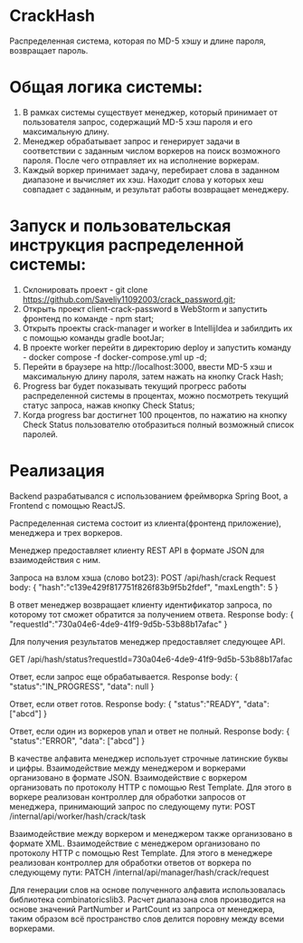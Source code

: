 # CrackHash

Распределенная система, которая по MD-5 хэшу и длине пароля, возвращает пароль.

# Общая логика системы:
1. В рамках системы существует менеджер, который принимает от пользователя запрос, содержащий MD-5 хэш пароля и его максимальную длину.
2. Менеджер обрабатывает запрос и генерирует задачи в соответствии с заданным числом воркеров на поиск возможного пароля. После чего отправляет их на исполнение воркерам. 
3. Каждый воркер принимает задачу, перебирает слова в заданном диапазоне и вычисляет их хэш. Находит слова у которых хеш совпадает с заданным, и результат работы возвращает менеджеру.

# Запуск и пользовательская инструкция распределенной системы:
1. Склонировать проект - git clone https://github.com/Saveliy11092003/crack_password.git;
2. Открыть проект client-crack-password в WebStorm и запустить фронтенд по команде - npm start;
3. Открыть проекты crack-manager и worker в IntellijIdea и забилдить их с помощью команды gradle bootJar;
4. В проекте worker перейти в директорию deploy и запустить команду - docker compose -f docker-compose.yml up -d;
5. Перейти в браузере на http://localhost:3000, ввести MD-5 хэш и максимальную длину пароля, затем нажать на кнопку Crack Hash;
6. Progress bar будет показывать текущий прогресс работы распределенной системы в процентах, можно посмотреть текущий статус запроса, нажав кнопку Check Status;
7. Когда progress bar достигнет 100 процентов, по нажатию на кнопку Check Status пользователю отобразиться полный возможный список паролей.

# Реализация

Backend разрабатывался с использованием фреймворка Spring Boot, а Frontend с помощью ReactJS.

Распределенная система состоит из клиента(фронтенд приложение), менеджера и трех воркеров.

Менеджер предоставляет клиенту REST API в формате JSON для взаимодействия с ним.

Запроса на взлом хэша (слово bot23):
POST /api/hash/crack
Request body:
{
    "hash":"c139e429f817751f826f83b9f5b2fdef", 
    "maxLength": 5
}

В ответ менеджер возвращает клиенту идентификатор запроса, по которому тот сможет обратится за получением ответа.
Response body:
{
    "requestId":"730a04e6-4de9-41f9-9d5b-53b88b17afac"
}

Для получения результатов менеджер предоставляет следующее API.

GET /api/hash/status?requestId=730a04e6-4de9-41f9-9d5b-53b88b17afac

Ответ,  если запрос еще обрабатывается.
Response body:
{
    "status":"IN_PROGRESS",
    "data": null
}

Ответ,  если ответ готов.
Response body:
{
   "status":"READY",
   "data": ["abcd"]
}

Ответ,  если один из воркеров упал и ответ не полный.
Response body:
{
   "status":"ERROR",
   "data": ["abcd"]
}

В качестве алфавита менеджер использует строчные латинские буквы и цифры.
Взаимодействие между менеджером и воркерами организовано в формате JSON.
Взаимодействие с воркером организовать по протоколу HTTP с помощью Rest Template. 
Для этого в воркере реализован контроллер для обработки запросов от менеджера, принимающий запрос по следующему пути:
POST /internal/api/worker/hash/crack/task

Взаимодействие между воркером и менеджером также организовано в формате XML.
Взаимодействие с менеджером организовано по протоколу HTTP с помощью Rest Template. 
Для этого в менеджере реализован контроллер для обработки ответов от воркера по следующему пути:
PATCH /internal/api/manager/hash/crack/request

Для генерации слов на основе полученного алфавита использовалась библиотека combinatoricslib3.
Расчет диапазона слов производится на основе значений PartNumber и PartCount из запроса от менеджера, таким образом всё пространство слов делится поровну между всеми воркерами.





